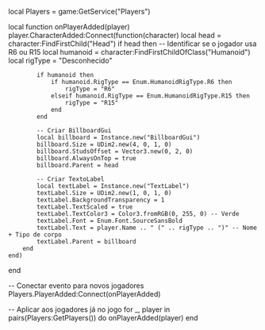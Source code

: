 local Players = game:GetService("Players")

local function onPlayerAdded(player)
    player.CharacterAdded:Connect(function(character)
        local head = character:FindFirstChild("Head")
        if head then
            -- Identificar se o jogador usa R6 ou R15
            local humanoid = character:FindFirstChildOfClass("Humanoid")
            local rigType = "Desconhecido"
            
            if humanoid then
                if humanoid.RigType == Enum.HumanoidRigType.R6 then
                    rigType = "R6"
                elseif humanoid.RigType == Enum.HumanoidRigType.R15 then
                    rigType = "R15"
                end
            end

            -- Criar BillboardGui
            local billboard = Instance.new("BillboardGui")
            billboard.Size = UDim2.new(4, 0, 1, 0)
            billboard.StudsOffset = Vector3.new(0, 2, 0)
            billboard.AlwaysOnTop = true
            billboard.Parent = head

            -- Criar TextoLabel
            local textLabel = Instance.new("TextLabel")
            textLabel.Size = UDim2.new(1, 0, 1, 0)
            textLabel.BackgroundTransparency = 1
            textLabel.TextScaled = true
            textLabel.TextColor3 = Color3.fromRGB(0, 255, 0) -- Verde
            textLabel.Font = Enum.Font.SourceSansBold
            textLabel.Text = player.Name .. " (" .. rigType .. ")" -- Nome + Tipo de corpo
            textLabel.Parent = billboard
        end
    end)
end

-- Conectar evento para novos jogadores
Players.PlayerAdded:Connect(onPlayerAdded)

-- Aplicar aos jogadores já no jogo
for _, player in pairs(Players:GetPlayers()) do
    onPlayerAdded(player)
end
